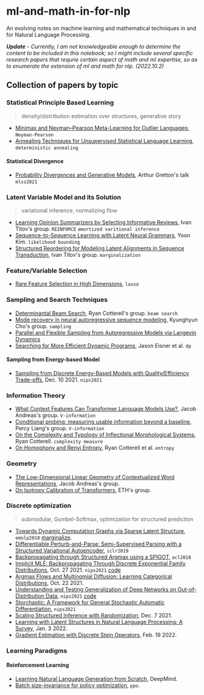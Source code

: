 # ml-and-math-in-for-nlp
An evolving notes on machine learning and mathematical techniques in and for Natural Language Processing.

***Update*** - *Currently, I am not knowledgeable enough to determine the content to be included in this notebook; so I might include several specific research papers that requrie certain aspect of math and ml expertise, so as to enumerate the extension of ml and math for nlp. (2022.10.2)*

## Collection of papers by topic

### Statistical Principle Based Learning

> density/distribution estimation over structures, generative story

- [Minimax and Neyman–Pearson Meta-Learning for Outlier Languages](https://aclanthology.org/2021.findings-acl.106.pdf), `Neyman-Pearson`
- [Annealing Techniques for Unsupervised Statistical Language Learning](https://aclanthology.org/P04-1062.pdf), `deterministic annealing`

#### Statistical Divergence

- [Probability Divergences and Generative Models](https://www.gatsby.ucl.ac.uk/~gretton/papers/paiss21.pdf), Arthur Gretton's talk `mlss2021`

### Latent Variable Model and its Solution

> variational inference, normalizing flow

- [Learning Opinion Summarizers by Selecting Informative Reviews](https://arxiv.org/pdf/2109.04325.pdf), Ivan Titov's group. `REINFORCE` `amortized varitional inference`
- [Sequence-to-Sequence Learning with Latent Neural Grammars](https://arxiv.org/abs/2109.01135), Yoon Kim. `likelihood bounding`
- [Structured Reordering for Modeling Latent Alignments in Sequence Transduction](https://arxiv.org/abs/2106.03257), Ivan Titov's group. `marginalization`


### Feature/Variable Selection

- [Rare Feature Selection in High Dimensions](https://arxiv.org/pdf/1803.06675.pdf), `lasso`


### Sampling and Search Techniques

- [Determinantal Beam Search](https://arxiv.org/abs/2106.07400), Ryan Cotterell's group. `beam search`
- [Mode recovery in neural autoregressive sequence modeling](https://aclanthology.org/2021.spnlp-1.5.pdf), Kyunghyun Cho's group. `sampling`
- [Parallel and Flexible Sampling from Autoregressive Models via Langevin Dynamics]()
- [Searching for More Efficient Dynamic Programs](https://arxiv.org/pdf/2109.06966.pdf), Jason Eisner et al. `dp`

#### Sampling from Energy-based Model

- [Sampling from Discrete Energy-Based Models with Quality/Efficiency Trade-offs](https://arxiv.org/pdf/2112.05702.pdf), Dec. 10 2021. `nips2021`


### Information Theory

- [What Context Features Can Transformer Language Models Use?](https://arxiv.org/abs/2106.08367), Jacob Andreas's group. `V-information`
- [Conditional probing: measuring usable information beyond a baseline](https://arxiv.org/pdf/2109.09234.pdf), Percy Liang's group. `V-information`
- [On the Complexity and Typology of Inflectional Morphological Systems](https://arxiv.org/pdf/1807.02747.pdf), Ryan Cotterell. `complexity measure`
- [On Homophony and Renyi Entropy](https://arxiv.org/pdf/2109.13766.pdf), Ryan Cotterell et al. `entropy`


### Geometry

- [The Low-Dimensional Linear Geometry of Contextualized Word Representations](), Jacob Andreas's group.
- [On Isotropy Calibration of Transformers](https://arxiv.org/pdf/2109.13304.pdf), ETH's group.



### Discrete optimization

> submodular, Gumbel-Softmax, optimization for structured prediction

- [Towards Dynamic Computation Graphs via Sparse Latent Structure](https://arxiv.org/abs/1809.00653), `emnlp2018` [marginalize](https://vene.ro/talks/21-marginalize.pdf).
- [Differentiable Perturb-and-Parse: Semi-Supervised Parsing with a Structured Variational Autoencoder](https://arxiv.org/abs/1807.09875), `iclr2019`
- [Backpropagating through Structured Argmax using a SPIGOT](https://aclanthology.org/P18-1173/), `acl2018`
- [Implicit MLE: Backpropagating Through Discrete Exponential Family Distributions](https://arxiv.org/pdf/2106.01798.pdf), Oct. 27 2021. `nips2021` [code](https://github.com/uclnlp/torch-imle)
- [Argmax Flows and Multinomial Diffusion: Learning Categorical Distributions](https://arxiv.org/pdf/2102.05379.pdf), Oct. 22 2021.
- [Understanding and Testing Generalization of Deep Networks on Out-of-Distribution Data](https://github.com/HEmile/storchastic), `nips2021` [code](https://github.com/HEmile/storchastic)
- [Storchastic: A Framework for General Stochastic Automatic Differentiation](https://arxiv.org/abs/2104.00428), `nips2021`
- [Scaling Structured Inference with Randomization](https://arxiv.org/pdf/2112.03638.pdf), Dec. 7 2021.
- [Learning with Latent Structures in Natural Language Processing: A Survey](https://arxiv.org/pdf/2201.00490.pdf), Jan. 3 2022.
- [Gradient Estimation with Discrete Stein Operators](https://arxiv.org/pdf/2202.09497.pdf), Feb. 19 2022.

### Learning Paradigms

#### Reinforcement Learning

- [Learning Natural Language Generation from Scratch](https://arxiv.org/pdf/2109.09371.pdf), DeepMind.
- [Batch size-invariance for policy optimization](https://arxiv.org/pdf/2110.00641.pdf), `ppo`.
